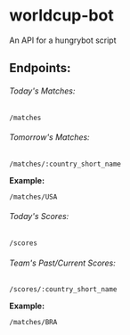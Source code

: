 worldcup-bot
============

An API for a hungrybot script

## Endpoints:

###### Today's Matches:

```
/matches
```

###### Tomorrow's Matches:

```
/matches/:country_short_name
```

**Example:**

```
/matches/USA
```

###### Today's Scores:

```
/scores
```

###### Team's Past/Current Scores:

```
/scores/:country_short_name
```

**Example:**

```
/matches/BRA
```